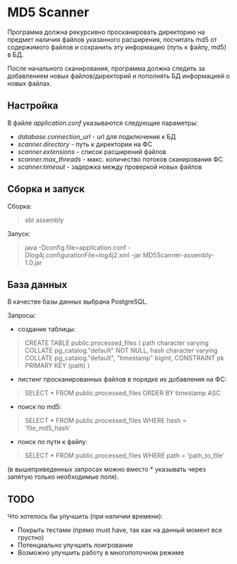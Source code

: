 # MD5 Scanner

Программа должна рекурсивно просканировать директорию на предмет наличия файлов указанного расширения, посчитать md5 от содержимого файлов и сохранить эту информацию (путь к файлу, md5) в БД.

После начального сканирования, программа должна следить за добавлением новых файлов/директорий и пополнять БД информацией о новых файлах.

## Настройка

В файле *application.conf* указываются следующие параметры:
* *database.connection_url* - url для подключения к БД
* *scanner.directory* - путь к директории на ФС
* *scanner.extensions* - cписок расширений файлов
* *scanner.max_threads* - макс. количество потоков сканирования ФС
* *scanner.timeout* - задержка между проверкой новых файлов

## Сборка и запуск

Сборка:
> sbt assembly

Запуск:
> java -Dconfig.file=application.conf -Dlog4j.configurationFile=log4j2.xml -jar MD5Scanner-assembly-1.0.jar

## База данных

В качестве базы данных выбрана PostgreSQL.

Запросы:
* создание таблицы:
>CREATE TABLE public.processed_files
(
    path character varying COLLATE pg_catalog."default" NOT NULL,
    hash character varying COLLATE pg_catalog."default",
    "timestamp" bigint,
    CONSTRAINT pk PRIMARY KEY (path)
)

* листинг просканированных файлов в порядке их добавления на ФС:
> SELECT * FROM public.processed_files ORDER BY timestamp ASC 

* поиск по md5:
>SELECT * FROM public.processed_files WHERE hash = 'file_md5_hash'

* поиск по пути к файлу:
> SELECT * FROM public.processed_files WHERE path = 'path_to_file'

(в вышеприведенных запросах можно вместо * указывать через запятую только необходимые поля).

## TODO

Что хотелось бы улучшить (при наличии времени):
* Покрыть тестами (прямо must have, так как на данный момент все грустно)
* Потенциально улучшить лоигрование
* Возможно улучшить работу в многопоточном режиме